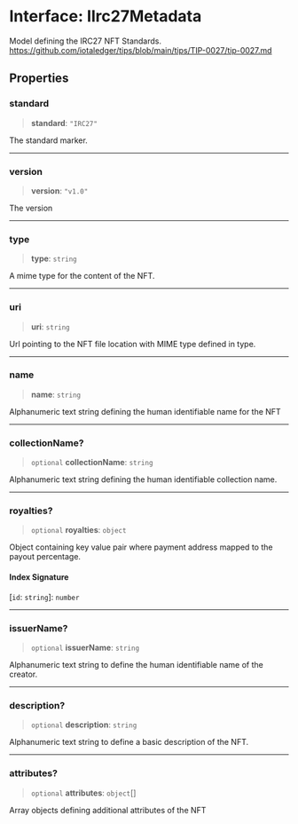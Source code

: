 # Interface: IIrc27Metadata

Model defining the IRC27 NFT Standards.
https://github.com/iotaledger/tips/blob/main/tips/TIP-0027/tip-0027.md

## Properties

### standard

> **standard**: `"IRC27"`

The standard marker.

***

### version

> **version**: `"v1.0"`

The version

***

### type

> **type**: `string`

A mime type for the content of the NFT.

***

### uri

> **uri**: `string`

Url pointing to the NFT file location with MIME type defined in type.

***

### name

> **name**: `string`

Alphanumeric text string defining the human identifiable name for the NFT

***

### collectionName?

> `optional` **collectionName**: `string`

Alphanumeric text string defining the human identifiable collection name.

***

### royalties?

> `optional` **royalties**: `object`

Object containing key value pair where payment address mapped to the payout percentage.

#### Index Signature

 \[`id`: `string`\]: `number`

***

### issuerName?

> `optional` **issuerName**: `string`

Alphanumeric text string to define the human identifiable name of the creator.

***

### description?

> `optional` **description**: `string`

Alphanumeric text string to define a basic description of the NFT.

***

### attributes?

> `optional` **attributes**: `object`[]

Array objects defining additional attributes of the NFT

